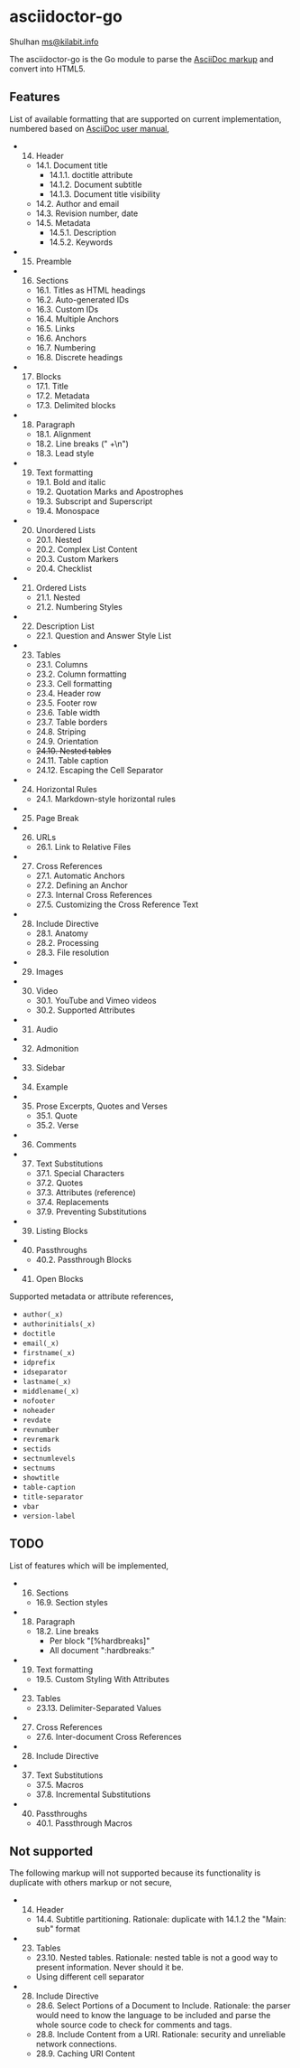 # asciidoctor-go

Shulhan <ms@kilabit.info>

The asciidoctor-go is the Go module to parse the
[AsciiDoc markup](https://asciidoctor.org/docs/what-is-asciidoc)
and convert into HTML5.

## Features

List of available formatting that are supported on current implementation,
numbered based on
[AsciiDoc user manual](https://asciidoctor.org/docs/user-manual/),

* 14. Header
  * 14.1. Document title
    * 14.1.1. doctitle attribute
    * 14.1.2. Document subtitle
    * 14.1.3. Document title visibility
  * 14.2. Author and email
  * 14.3. Revision number, date
  * 14.5. Metadata
    * 14.5.1. Description
    * 14.5.2. Keywords
* 15. Preamble
* 16. Sections
  * 16.1. Titles as HTML headings
  * 16.2. Auto-generated IDs
  * 16.3. Custom IDs
  * 16.4. Multiple Anchors
  * 16.5. Links
  * 16.6. Anchors
  * 16.7. Numbering
  * 16.8. Discrete headings
* 17. Blocks
  * 17.1. Title
  * 17.2. Metadata
  * 17.3. Delimited blocks
* 18. Paragraph
  * 18.1. Alignment
  * 18.2. Line breaks (" +\n")
  * 18.3. Lead style
* 19. Text formatting
  * 19.1. Bold and italic
  * 19.2. Quotation Marks and Apostrophes
  * 19.3. Subscript and Superscript
  * 19.4. Monospace
* 20. Unordered Lists
  * 20.1. Nested
  * 20.2. Complex List Content
  * 20.3. Custom Markers
  * 20.4. Checklist
* 21. Ordered Lists
  * 21.1. Nested
  * 21.2. Numbering Styles
* 22. Description List
  * 22.1. Question and Answer Style List
* 23. Tables
  * 23.1. Columns
  * 23.2. Column formatting
  * 23.3. Cell formatting
  * 23.4. Header row
  * 23.5. Footer row
  * 23.6. Table width
  * 23.7. Table borders
  * 24.8. Striping
  * 24.9. Orientation
  * ~~24.10. Nested tables~~
  * 24.11. Table caption
  * 24.12. Escaping the Cell Separator
* 24. Horizontal Rules
  * 24.1. Markdown-style horizontal rules
* 25. Page Break
* 26. URLs
  * 26.1. Link to Relative Files
* 27. Cross References
  * 27.1. Automatic Anchors
  * 27.2. Defining an Anchor
  * 27.3. Internal Cross References
  * 27.5. Customizing the Cross Reference Text
* 28. Include Directive
  * 28.1. Anatomy
  * 28.2. Processing
  * 28.3. File resolution
* 29. Images
* 30. Video
  * 30.1. YouTube and Vimeo videos
  * 30.2. Supported Attributes
* 31. Audio
* 32. Admonition
* 33. Sidebar
* 34. Example
* 35. Prose Excerpts, Quotes and Verses
  * 35.1. Quote
  * 35.2. Verse
* 36. Comments
* 37. Text Substitutions
  * 37.1. Special Characters
  * 37.2. Quotes
  * 37.3. Attributes (reference)
  * 37.4. Replacements
  * 37.9. Preventing Substitutions
* 39. Listing Blocks
* 40. Passthroughs
  * 40.2. Passthrough Blocks
* 41. Open Blocks

Supported metadata or attribute references,

* `author(_x)`
* `authorinitials(_x)`
* `doctitle`
* `email(_x)`
* `firstname(_x)`
* `idprefix`
* `idseparator`
* `lastname(_x)`
* `middlename(_x)`
* `nofooter`
* `noheader`
* `revdate`
* `revnumber`
* `revremark`
* `sectids`
* `sectnumlevels`
* `sectnums`
* `showtitle`
* `table-caption`
* `title-separator`
* `vbar`
* `version-label`


##  TODO

List of features which will be implemented,

* 16. Sections
  * 16.9. Section styles
* 18. Paragraph
  * 18.2. Line breaks
    * Per block "[%hardbreaks]"
    * All document ":hardbreaks:"
* 19. Text formatting
  * 19.5. Custom Styling With Attributes
* 23. Tables
  * 23.13. Delimiter-Separated Values
* 27. Cross References
  * 27.6. Inter-document Cross References
* 28. Include Directive
* 37. Text Substitutions
  * 37.5. Macros
  * 37.8. Incremental Substitutions
* 40. Passthroughs
  * 40.1. Passthrough Macros


## Not supported

The following markup will not supported because its functionality is duplicate
with others markup or not secure,

* 14. Header
  * 14.4. Subtitle partitioning.
    Rationale: duplicate with 14.1.2 the "Main: sub" format

* 23. Tables
  * 23.10. Nested tables.
    Rationale: nested table is not a good way to present information.  Never
    should it be.
  * Using different cell separator

* 28. Include Directive
  * 28.6. Select Portions of a Document to Include.
    Rationale: the parser would need to know the language to be included and
    parse the whole source code to check for comments and tags.
  * 28.8. Include Content from a URI.
    Rationale: security and unreliable network connections.
  * 28.9. Caching URI Content
